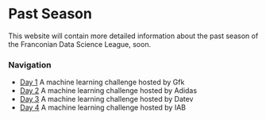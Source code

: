 # Past Season

This website will contain more detailed information about the past season of the  Franconian Data Science League, soon.

### Navigation
* [Day 1](/Site/Past_season/day1.md) A machine learning challenge hosted by Gfk
* [Day 2](/Site/Past_season/day2.md) A machine learning challenge hosted by Adidas
* [Day 3](/Site/Past_season/Day3/index.md) A machine learning challenge hosted by Datev
* [Day 4](/Site/Past_season/day4.md) A machine learning challenge hosted by IAB
